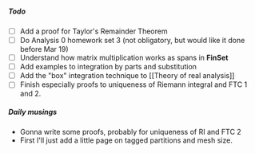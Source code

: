 ##### Todo
- [ ] Add a proof for Taylor's Remainder Theorem
- [ ] Do Analysis 0 homework set 3 (not obligatory, but would like it done before Mar 19)
- [ ] Understand how matrix multiplication works as spans in $\mathbf{FinSet}$ 
- [ ] Add examples to integration by parts and substitution
- [ ] Add the "box" integration technique to [[Theory of real analysis]]
- [ ] Finish especially proofs to uniqueness of Riemann integral and FTC 1 and 2.

##### Daily musings
- Gonna write some proofs, probably for uniqueness of RI and FTC 2
- First I'll just add a little page on tagged partitions and mesh size.